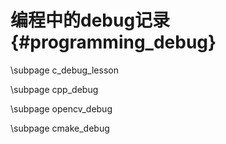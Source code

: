 编程中的debug记录{#programming_debug}
===================================


\subpage c_debug_lesson

\subpage cpp_debug

\subpage opencv_debug

\subpage cmake_debug